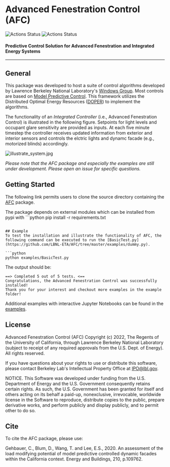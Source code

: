 # Advanced Fenestration Control (AFC)

![Actions Status](https://github.com/LBNL-ETA/AFC/workflows/Syntax/badge.svg)
![Actions Status](https://github.com/LBNL-ETA/AFC/workflows/UnitTests/badge.svg)

#### Predictive Control Solution for Advanced Fenestration and Integrated Energy Systems
----------------------------------------------------------------------------------------

## General
This package was developed to host a suite of control algorithms developed by Lawrence Berkeley National Laboratory's [Windows Group](https://windows.lbl.gov/). Most controls are based on [Model Predictive Control](https://en.wikipedia.org/wiki/Model_predictive_control). This framework utilizes the Distributed Optimal Energy Resources ([DOPER](https://github.com/LBNL-ETA/DOPER)) to implement the algorithms.

The functionality of an *Integrated Controller* (i.e., Advanced Fenestration Control) is illustrated in the following figure. Setpoints for light levels and occupant glare sensitivity are provided as inputs. At each five minute timestep the controller receives updated information from exterior and interior sensors and controls the elctric lights and dynamc facade (e.g., motorized blinds) accordingly.

![illustrate_system.jpg](https://github.com/LBNL-ETA/AFC/tree/master/docs/illustrate_system.jpg)

*Please note that the AFC package and especially the examples are still under development. Please open an issue for specific questions.*

## Getting Started
The following link permits users to clone the source directory containing the [AFC](https://github.com/LBNL-ETA/AFC) package.

The package depends on external modules which can be installed from pypi with ```python
pip install -r requirements.txt
```.

## Example
To test the installation and illustrate the functionality of AFC, the following command can be executed to run the [BasicTest.py](https://github.com/LBNL-ETA/AFC/tree/master/examples/dummy.py).

```python
python examples/BasicTest.py
```

The output should be:

```
==> Completed 5 out of 5 tests. <==
Congratulations, the Advanced Fenestration Control was successfully installed!
Thank you for your interest and checkout more examples in the example folder!
```

Additional examples with interactive Jupyter Notebooks can be found in the [examples](https://github.com/LBNL-ETA/AFC/tree/master/examples).

## License
Advanced Fenestration Control (AFC) Copyright (c) 2022, The Regents of the University of California, through Lawrence Berkeley National Laboratory (subject to receipt of any required approvals from the U.S. Dept. of Energy).  All rights reserved.

If you have questions about your rights to use or distribute this software, please contact Berkeley Lab's Intellectual Property Office at IPO@lbl.gov.

NOTICE.  This Software was developed under funding from the U.S. Department of Energy and the U.S. Government consequently retains certain rights.  As such, the U.S. Government has been granted for itself and others acting on its behalf a paid-up, nonexclusive, irrevocable, worldwide license in the Software to reproduce, distribute copies to the public, prepare derivative works, and perform publicly and display publicly, and to permit other to do so.

## Cite
To cite the AFC package, please use:

Gehbauer, C., Blum, D., Wang, T. and Lee, E.S., 2020. An assessment of the load modifying potential of model predictive controlled dynamic facades within the California context. Energy and Buildings, 210, p.109762.
